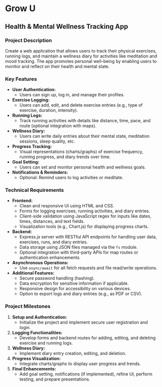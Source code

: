 # Grow U

## **Health & Mental Wellness Tracking App**

### **Project Description**
Create a web application that allows users to track their physical exercises, running logs, and maintain a wellness diary for activities like meditation and mood tracking. The app promotes personal well-being by enabling users to monitor and reflect on their health and mental state.

### **Key Features**
- **User Authentication:**
  - Users can sign up, log in, and manage their profiles.
- **Exercise Logging:**
  - Users can add, edit, and delete exercise entries (e.g., type of exercise, duration, intensity).
- **Running Logs:**
  - Track running activities with details like distance, time, pace, and route (optional integration with maps).
- **Wellness Diary:**
  - Users can write daily entries about their mental state, meditation sessions, sleep quality, etc.
- **Progress Tracking:**
  - Visual representations (charts/graphs) of exercise frequency, running progress, and diary trends over time.
- **Goal Setting:**
  - Users can set and monitor personal health and wellness goals.
- **Notifications & Reminders:**
  - Optional: Remind users to log activities or meditate.

### **Technical Requirements**
- **Frontend:**
  - Clean and responsive UI using HTML and CSS.
  - Forms for logging exercises, running activities, and diary entries.
  - Client-side validation using JavaScript regex for inputs like dates, times, distances, and text fields.
  - Visualization tools (e.g., Chart.js) for displaying progress charts.
- **Backend:**
  - Express.js server with RESTful API endpoints for handling user data, exercises, runs, and diary entries.
  - Data storage using JSON files managed via the `fs` module.
  - Optional integration with third-party APIs for map routes or authentication enhancements.
- **Asynchronous Operations:**
  - Use `async/await` for all fetch requests and file read/write operations.
- **Additional Features:**
  - Secure password handling (hashing).
  - Data encryption for sensitive information if applicable.
  - Responsive design for accessibility on various devices.
  - Option to export logs and diary entries (e.g., as PDF or CSV).

### **Project Milestones**
1. **Setup and Authentication:**
   - Initialize the project and implement secure user registration and login.
2. **Logging Functionalities:**
   - Develop forms and backend routes for adding, editing, and deleting exercise and running logs.
3. **Wellness Diary:**
   - Implement diary entry creation, editing, and deletion.
4. **Progress Visualization:**
   - Integrate charts/graphs to display user progress and trends.
5. **Final Enhancements:**
   - Add goal setting, notifications (if implemented), refine UI, perform testing, and prepare presentations.